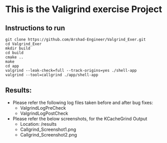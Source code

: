 # This is the Valigrind exercise Project

## Instructions to run
```
git clone https://github.com/Arshad-Engineer/Valgrind_Exer.git
cd Valgrind_Exer
mkdir build
cd build
cmake ..
make
cd app
valgrind --leak-check=full --track-origins=yes ./shell-app    
valgrind --tool=callgrind ./app/shell-app
```

## Results:
- Please refer the following log files taken before and after bug fixes:
    - ValgrindLogPreCheck
    - ValgrindLogPostCheck
- Please refer the below screenshots, for the KCacheGrind Output
    - Location: /results
    - Callgrind_Screenshot1.png
    - Callgrind_Screenshot2.png
